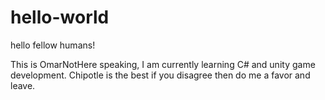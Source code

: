 # hello-world

hello fellow humans!

This is OmarNotHere speaking, I am currently learning C# and unity game development.
Chipotle is the best if you disagree then do me a favor and leave.
